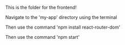 This is the folder for the frontend!

Navigate to the 'my-app' directory using the terminal 

Then use the command 'npm install react-router-dom'

Then use the command 'npm start'